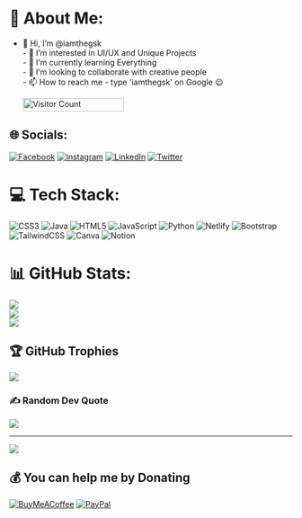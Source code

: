 # 💫 About Me:
- 👋 Hi, I’m @iamthegsk<br>- 👀 I’m interested in UI/UX and Unique Projects<br>- 🌱 I’m currently learning Everything <br>- 💞️ I’m looking to collaborate with creative people <br>- 📫 How to reach me - type 'iamthegsk' on Google 😉
  <p align="start">
  <img src="https://profile-counter.glitch.me/{iamthegsk}/count.svg" alt="Visitor Count" width="180" height="24" />
</p>


## 🌐 Socials:
[![Facebook](https://img.shields.io/badge/Facebook-%231877F2.svg?logo=Facebook&logoColor=white)](https://facebook.com/iamthegsk) [![Instagram](https://img.shields.io/badge/Instagram-%23E4405F.svg?logo=Instagram&logoColor=white)](https://instagram.com/iamthegsk) [![LinkedIn](https://img.shields.io/badge/LinkedIn-%230077B5.svg?logo=linkedin&logoColor=white)](https://linkedin.com/in/iamthegsk) [![Twitter](https://img.shields.io/badge/Twitter-%231DA1F2.svg?logo=Twitter&logoColor=white)](https://twitter.com/iamthegsk) 

# 💻 Tech Stack:
![CSS3](https://img.shields.io/badge/css3-%231572B6.svg?style=plastic&logo=css3&logoColor=white) ![Java](https://img.shields.io/badge/java-%23ED8B00.svg?style=plastic&logo=java&logoColor=white) ![HTML5](https://img.shields.io/badge/html5-%23E34F26.svg?style=plastic&logo=html5&logoColor=white) ![JavaScript](https://img.shields.io/badge/javascript-%23323330.svg?style=plastic&logo=javascript&logoColor=%23F7DF1E) ![Python](https://img.shields.io/badge/python-3670A0?style=plastic&logo=python&logoColor=ffdd54) ![Netlify](https://img.shields.io/badge/netlify-%23000000.svg?style=plastic&logo=netlify&logoColor=#00C7B7) ![Bootstrap](https://img.shields.io/badge/bootstrap-%23563D7C.svg?style=plastic&logo=bootstrap&logoColor=white) ![TailwindCSS](https://img.shields.io/badge/tailwindcss-%2338B2AC.svg?style=plastic&logo=tailwind-css&logoColor=white) ![Canva](https://img.shields.io/badge/Canva-%2300C4CC.svg?style=plastic&logo=Canva&logoColor=white) ![Notion](https://img.shields.io/badge/Notion-%23000000.svg?style=plastic&logo=notion&logoColor=white)
# 📊 GitHub Stats:
![](https://github-readme-stats.vercel.app/api?username=iamthegsk&theme=dark&hide_border=false&include_all_commits=true&count_private=false)<br/>
![](https://github-readme-streak-stats.herokuapp.com/?user=iamthegsk&theme=dark&hide_border=false)<br/>
![](https://github-readme-stats.vercel.app/api/top-langs/?username=iamthegsk&theme=dark&hide_border=false&include_all_commits=true&count_private=false&layout=compact)

## 🏆 GitHub Trophies
![](https://github-profile-trophy.vercel.app/?username=iamthegsk&theme=juicyfresh&no-frame=false&no-bg=true&margin-w=4)

### ✍️ Random Dev Quote
![](https://quotes-github-readme.vercel.app/api?type=horizontal&theme=radical)



---
[![](https://visitcount.itsvg.in/api?id=iamthegsk&label=Profile%20Views&icon=3&pretty=false)](https://visitcount.itsvg.in)
  ## 💰 You can help me by Donating
  [![BuyMeACoffee](https://img.shields.io/badge/Buy%20Me%20a%20Coffee-ffdd00?style=for-the-badge&logo=buy-me-a-coffee&logoColor=black)](https://buymeacoffee.com/iamthegsk) [![PayPal](https://img.shields.io/badge/PayPal-00457C?style=for-the-badge&logo=paypal&logoColor=white)](https://paypal.me/iamthegsk) 

  
<!-- Proudly created with GPRM ( https://gprm.itsvg.in ) -->
